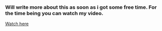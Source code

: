 ### Will write more about this as soon as i got some free time. For the time being you can watch my video.
<a href="https://youtu.be/5DGX4_x613w">Watch here</a>
